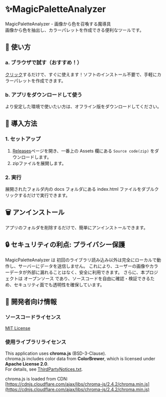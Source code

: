 # ✨MagicPaletteAnalyzer  
MagicPaletteAnalyzer - 画像から色を召喚する魔導具  
画像から色を抽出し、カラーパレットを作成できる便利なツールです。  

## 🚀 使い方  
### a. ブラウザで試す（おすすめ！）  
<a href="https://haruharu-1105.github.io/MagicPaletteAnalyzer/" target="_parent">クリック</a>するだけで、すぐに使えます！ソフトのインストール不要で、手軽にカラーパレットを作成できます。  
### b. アプリをダウンロードして使う  
より安定した環境で使いたい方は、オフライン版をダウンロードしてください。  

## 🚀 導入方法  
### 1. セットアップ  
1. [Releases](https://github.com/haruharu-1105/MagicPaletteAnalyzer/releases)ページを開き、一番上の Assets 欄にある `Source code(zip)` をダウンロードします。  
1. zipファイルを展開します。  
### 2. 実行  
展開されたフォルダ内の docs フォルダにある index.html ファイルをダブルクリックするだけで実行できます。

## 🗑️ アンインストール  
アプリのフォルダを削除するだけで、簡単にアンインストールできます。  

## 🔒 セキュリティの利点: プライバシー保護  
MagicPaletteAnalyzer は 初回のライブラリ読み込み以外は完全にローカルで動作し、サーバーにデータを送信しません。 
これにより、ユーザーの画像やカラーデータが外部に漏れることはなく、安全に利用できます。
さらに、本プロジェクトは オープンソース であり、ソースコードを自由に確認・検証できるため、セキュリティ面でも透明性を確保しています。

## 🔧 開発者向け情報  
### ソースコードライセンス  
[MIT License](LICENSE)  
### 使用ライブラリライセンス  
This application uses **chroma.js** (BSD-3-Clause).  
chroma.js includes color data from **ColorBrewer**, which is licensed under **Apache License 2.0**.  
For details, see [ThirdPartyNotices.txt](ThirdPartyNotices.txt).  

chroma.js is loaded from CDN:  
[https://cdnjs.cloudflare.com/ajax/libs/chroma-js/2.4.2/chroma.min.js](https://cdnjs.cloudflare.com/ajax/libs/chroma-js/2.4.2/chroma.min.js)  
